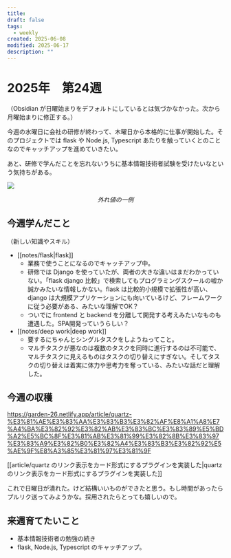 ```yaml
---
title: 
draft: false
tags:
  - weekly
created: 2025-06-08
modified: 2025-06-17
description: ""
---
```

# 2025年　第24週

（Obsidian が日曜始まりをデフォルトにしているとは気づかなかった。次から月曜始まりに修正する。）

今週の水曜日に会社の研修が終わって、木曜日から本格的に仕事が開始した。そのプロジェクトでは flask や Node.js, Typescript あたりを触っていくとのことなのでキャッチアップを進めていきたい。

あと、研修で学んだことを忘れないうちに基本情報技術者試験を受けたいなという気持ちがある。

![](https://youtu.be/8Frg8QTJJ5o?si=HyWbJDUjbbheIcE9)
<center><i>外れ値の一例</i></center>

## 今週学んだこと

（新しい知識やスキル）

- [[notes/flask|flask]]
	- 業務で使うことになるのでキャッチアップ中。
	- 研修では Django を使っていたが、両者の大きな違いはまだわかっていない。「flask django 比較」で検索してもプログラミングスクールの嘘か誠かみたいな情報しかない。flask は比較的小規模で拡張性が高い、django は大規模アプリケーションにも向いているけど、フレームワークに従う必要がある、みたいな理解でOK？
	- ついでに frontend と backend を分離して開発する考えみたいなものも遭遇した。SPA開発っていうらしい？
- [[notes/deep work|deep work]]
	- 要するにちゃんとシングルタスクをしようねってこと。
	- マルチタスクが悪なのは複数のタスクを同時に進行するのは不可能で、マルチタスクに見えるものはタスクの切り替えにすぎない。そしてタスクの切り替えは着実に体力や思考力を奪っている、みたいな話だと理解した。

## 今週の収穫

https://garden-26.netlify.app/article/quartz-%E3%81%AE%E3%83%AA%E3%83%B3%E3%82%AF%E8%A1%A8%E7%A4%BA%E3%82%92%E3%82%AB%E3%83%BC%E3%83%89%E5%BD%A2%E5%BC%8F%E3%81%AB%E3%81%99%E3%82%8B%E3%83%97%E3%83%A9%E3%82%B0%E3%82%A4%E3%83%B3%E3%82%92%E5%AE%9F%E8%A3%85%E3%81%97%E3%81%9F

[[article/quartz のリンク表示をカード形式にするプラグインを実装した|quartz のリンク表示をカード形式にするプラグインを実装した]]

これで日曜日が潰れた。けど結構いいものができたと思う。もし時間があったらプルリク送ってみようかな。採用されたらとっても嬉しいので。

## 来週育てたいこと

- 基本情報技術者の勉強の続き
- flask, Node.js, Typescript のキャッチアップ。